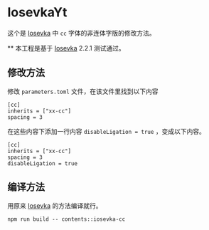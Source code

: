 # IosevkaYt

这个是 [Iosevka](https://github.com/be5invis/Iosevka) 中 `cc` 字体的非连体字版的修改方法。

** 本工程是基于 [Iosevka](https://github.com/be5invis/Iosevka) 2.2.1 测试通过。

## 修改方法

修改 `parameters.toml` 文件，在该文件里找到以下内容

```
[cc]
inherits = ["xx-cc"]
spacing = 3
```

在这些内容下添加一行内容 `disableLigation = true` ，变成以下内容。

```
[cc]
inherits = ["xx-cc"]
spacing = 3
disableLigation = true
```

## 编译方法

用原来 [Iosevka](https://github.com/be5invis/Iosevka) 的方法编译就行。

```
npm run build -- contents::iosevka-cc
```

